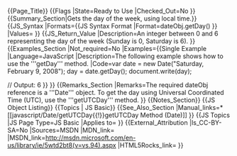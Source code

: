 {{Page_Title}}
{{Flags
|State=Ready to Use
|Checked_Out=No
}}
{{Summary_Section|Gets the day of the week, using local time.}}
{{JS_Syntax
|Formats={{JS Syntax Format
|Format=dateObj.getDay()
}}
|Values=
}}
{{JS_Return_Value
|Description=An integer between 0 and 6 representing the day of the week (Sunday is 0, Saturday is 6).
}}
{{Examples_Section
|Not_required=No
|Examples={{Single Example
|Language=JavaScript
|Description=The following example shows how to use the '''getDay''' method.
|Code=var date = new Date("Saturday, February 9, 2008");
 day = date.getDay();
 document.write(day);
 
 // Output: 6
}}
}}
{{Remarks_Section
|Remarks=The required dateObj reference is a '''Date''' object. To get the day using Universal Coordinated Time (UTC), use the '''getUTCDay''' method.
}}
{{Notes_Section}}
{{JS Object Listing}}
{{Topics | JS Basic}}
{{See_Also_Section
|Manual_links=* [[javascript/Date/getUTCDay{{!}}getUTCDay Method (Date)]]
}}
{{JS Topics
|JS Page Type=JS Basic
|Applies to=
}}
{{External_Attribution
|Is_CC-BY-SA=No
|Sources=MSDN
|MDN_link=
|MSDN_link=http://msdn.microsoft.com/en-us/library/ie/5wtd2bt8(v=vs.94).aspx
|HTML5Rocks_link=
}}